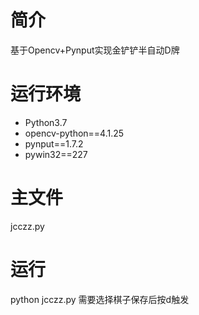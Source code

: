 # 简介
基于Opencv+Pynput实现金铲铲半自动D牌

# 运行环境
- Python3.7
- opencv-python==4.1.25
- pynput==1.7.2
- pywin32==227

# 主文件
jcczz.py

# 运行
python jcczz.py
需要选择棋子保存后按d触发